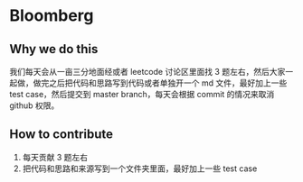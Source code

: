 # Bloomberg

## Why we do this

我们每天会从一亩三分地面经或者 leetcode 讨论区里面找 3 题左右，然后大家一起做，做完之后把代码和思路写到代码或者单独开一个 md 文件，最好加上一些 test case，然后提交到 master branch，每天会根据 commit 的情况来取消 github 权限。

## How to contribute

1. 每天贡献 3 题左右
2. 把代码和思路和来源写到一个文件夹里面，最好加上一些 test case
